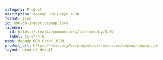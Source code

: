 ```yaml
---
category: Product
description: depmap OBO Graph JSON
format: json
id: obo-db-ingest.depmap.json
license:
  id: https://creativecommons.org/licenses/by/4.0/
  label: CC-BY-4.0
name: depmap OBO Graph JSON
product_url: https://w3id.org/biopragmatics/resources/depmap/depmap.json
layout: product_detail
---
```

